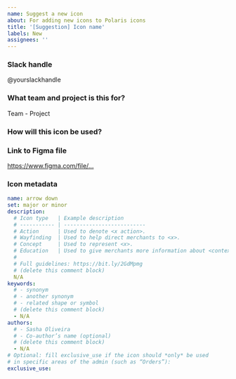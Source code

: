 ```yaml
---
name: Suggest a new icon
about: For adding new icons to Polaris icons
title: '[Suggestion] Icon name'
labels: New
assignees: ''
---
```


<!--
Follow this template to suggest a new icon.

First, check https://polaris-icons.shopify.com
to see if the icon you need already exists.

Any questions?
- https://vault.shopify.io/pages/1453-Polaris-icon-creation-guidelines
- #polaris-icons on Slack
-->

### Slack handle

@yourslackhandle

### What team and project is this for?

Team - Project

### How will this icon be used?

<!--
Please include any relevant images, the reason you are
creating this icon, and any additional context.
-->

### Link to Figma file

https://www.figma.com/file/…

### Icon metadata

<!--
If you’re adding a new icon, the following metadata needs
to be completed before we can accept this contribution.

You can find example metadata files in any `.yml` file here:
https://github.com/Shopify/polaris-icons/tree/master/packages/polaris-icons-raw/icons/polaris
-->

```yml
name: arrow down
set: major or minor
description:
  # Icon type   | Example description
  # ----------- | --------------------------
  # Action      | Used to denote <x action>.
  # Wayfinding  | Used to help direct merchants to <x>.
  # Concept     | Used to represent <x>.
  # Education   | Used to give merchants more information about <context x>.
  #
  # Full guidelines: https://bit.ly/2GdMpmg
  # (delete this comment block)
  N/A
keywords:
  # - synonym
  # - another synonym
  # - related shape or symbol
  # (delete this comment block)
  - N/A
authors:
  # - Sasha Oliveira
  # - Co-author’s name (optional)
  # (delete this comment block)
  - N/A
# Optional: fill exclusive_use if the icon should *only* be used
# in specific areas of the admin (such as “Orders”):
exclusive_use:
```
